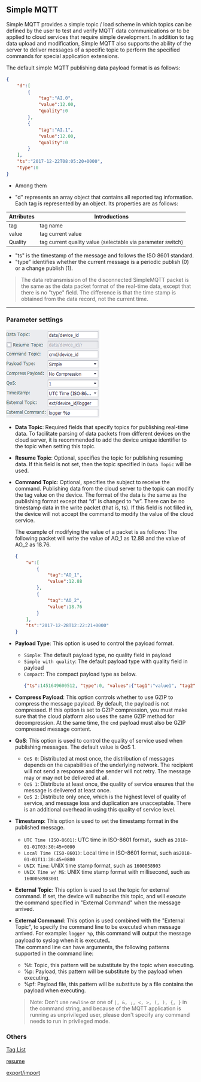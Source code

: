 

## Simple MQTT

Simple MQTT provides a simple topic / load scheme in which topics can be defined by the user to test and verify MQTT data communications or to be applied to cloud services that require simple development.
In addition to tag data upload and modification, Simple MQTT also supports the ability of the server to deliver messages of a specific topic to perform the specified commands for special application extensions.

The default simple MQTT publishing data payload format is as follows:

```json
{
    "d":[
        {
            "tag":"AI.0",
            "value":12.00,
            "quality":0
        },
        {
            "tag":"AI.1",
            "value":12.00,
            "quality":0
        }
    ],
    "ts":"2017-12-22T08:05:20+0000",
    "type":0
}
```
- Among them

 - "d" represents an array object that contains all reported tag information. Each tag is represented by an object. Its properties are as follows:

| Attributes |Introductions  |
|--|--|
| tag | tag name |
| value | tag current value |
| Quality | tag current quality value (selectable via parameter switch) |

- "ts" is the timestamp of the message and follows the ISO 8601 standard.
- "type" identifies whether the current message is a periodic publish (0) or a change publish (1).

> The data retransmission of the disconnected SimpleMQTT packet is the same as the data packet format of the real-time data, except that there is no "type" field. The difference is that the time stamp is obtained from the data record, not the current time.

---
### Parameter settings

![](SimpleMQTT_1.png)

- **Data Topic**: Required fields that specify topics for publishing real-time data. To facilitate parsing of data packets from different devices on the cloud server, it is recommended to add the device unique identifier to the topic when setting this topic.
- **Resume Topic**: Optional, specifies the topic for publishing resuming data. If this field is not set, then the topic specified in `Data Topic` will be used.
- **Command Topic**: Optional, specifies the subject to receive the command. Publishing data from the cloud server to the topic can modify the tag value on the device. The format of the data is the same as the publishing format except that “d” is changed to “w”. There can be no timestamp data in the write packet (that is, ts). If this field is not filled in, the device will not accept the command to modify the value of the cloud service.

   The example of modifying the value of a packet is as follows: The following packet will write the value of AO\_1 as 12.88 and the value of AO\_2 as 18.76.

   ```json
   {
       "w":[
           {
               "tag":"AO_1",
               "value":12.88
           },
           {
               "tag":"AO_2",
               "value":18.76
           }
       ],
       "ts":"2017-12-28T12:22:21+0000"
   }
   ```

- **Payload Type**: This option is used to control the payload format.
   * `Simple`: The default payload type, no quality field in payload
   * `Simple with quality`: The default payload type with quality field in payload
   * `Compact`: The compact payload type as below.
        ```json
        {"ts":1451649600512, "type":0, "values":{"tag1":"value1", "tag2":"value2"}}
        ```

- **Compress Payload**: This option controls whether to use GZIP to compress the message payload. By default, the payload is not compressed. If this option is set to GZIP compression, you must make sure that the cloud platform also uses the same GZIP method for decompression. At the same time, the `cmd` payload must also be GZIP compressed message content.


- **QoS**: This option is used to control the quality of service used when publishing messages. The default value is QoS 1.

   * `QoS 0`: Distributed at most once, the distribution of messages depends on the capabilities of the underlying network. The recipient will not send a response and the sender will not retry. The message may or may not be delivered at all.
   * `QoS 1`: Distribute at least once, the quality of service ensures that the message is delivered at least once.
   * `QoS 2`: Distribute only once, which is the highest level of quality of service, and message loss and duplication are unacceptable. There is an additional overhead in using this quality of service level.

- **Timestamp**: This option is used to set the timestamp format in the published message.

   * `UTC Time (ISO-8601)`:  UTC time in ISO-8601 format，such as `2018-01-01T03:30:45+0000`
   * `Local Time (ISO-8601)`: Local time in ISO-8601 format, such as`2018-01-01T11:30:45+0800`
   * `UNIX Time`: UNIX time stamp format, such as `1600058903`
   * `UNIX Time w/ MS`: UNIX time stamp format with millisecond, such as `1600058903001`

- **External Topic**: This option is used to set the topic for external command. If set, the device will subscribe this topic, and will execute the command specified in "External Command" when the message arrived.

- **External Command**: This option is used combined with the "External Topic", to specify the command line to be executed when message arrived.
For example: `logger %p`, this command will output the message payload to syslog when it is executed。<br>
The command line can have arguments, the following patterns supported in the command line:

	* %t: Topic, this pattern will be substitute by the topic when executing.
	* %p: Payload, this pattern will be substitute by the payload when executing.
	* %pf: Payload file, this pattern will be substitute by a file contains the payload when executing.

	> Note: Don't use `newline` or one of `|, &, ;, <, >, (, ), {, }` in the command string,
	and because of the MQTT application is running as unprivileged user, please don't specify any command needs to run in privileged mode.

### Others

[Tag List](./others/TagList_Setting.html)

[resume](./others/resume.html)

[export/import](./others/excel.html)